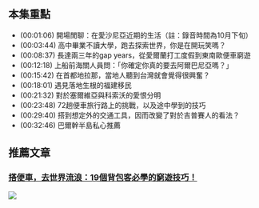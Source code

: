 ---
---


## 本集重點

* (00:01:06) 開場閒聊：在愛沙尼亞近期的生活（註：錄音時間為10月下旬）
* (00:03:44) 高中畢業不讀大學，跑去探索世界，你是在開玩笑嗎？
* (00:08:37) 長達兩三年的gap years，從愛爾蘭打工度假到東南歐便車窮遊
* (00:12:18) 上船前海關人員問：「你確定你真的要去阿爾巴尼亞嗎？」
* (00:15:42) 在首都地拉那，當地人聽到台灣就會覺得很興奮？
* (00:18:01) 遇見落地生根的福建移民
* (00:21:32) 對於塞爾維亞與科索沃的愛恨分明
* (00:23:48) 72趟便車旅行路上的挑戰，以及途中學到的技巧
* (00:29:40) 搭到想定外的交通工具，因而改變了對於吉普賽人的看法？
* (00:32:46) 巴爾幹半島私心推薦

## 推薦文章

### [搭便車，去世界流浪：19個背包客必學的窮遊技巧！](https://theborderstory.com/hitchhiking/)

![](https://theborderstory.com/wp-content/uploads/2020/09/a15-585x434.jpeg)
